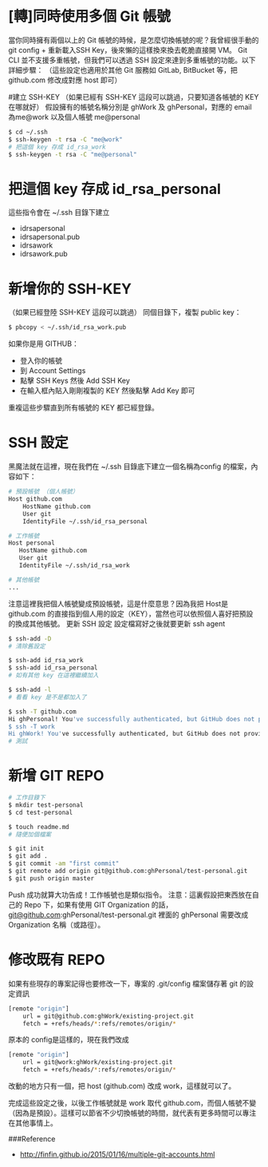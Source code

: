 # [轉]同時使用多個 Git 帳號


當你同時擁有兩個以上的 Git 帳號的時候，是怎麼切換帳號的呢？我曾經很手動的git config + 重新載入SSH Key，後來懶的這樣換來換去乾脆直接開 VM。
Git CLI 並不支援多重帳號，但我們可以透過 SSH 設定來達到多重帳號的功能。以下詳細步驟： （這些設定也適用於其他 Git 服務如 GitLab, BitBucket 等，把 github.com 修改成對應 host 即可）

#建立 SSH-KEY
（如果已經有 SSH-KEY 這段可以跳過，只要知道各帳號的 KEY 在哪就好）
假設擁有的帳號名稱分別是 ghWork 及 ghPersonal，對應的 email 為me@work 以及個人帳號 me@personal
```sh
$ cd ~/.ssh
$ ssh-keygen -t rsa -C "me@work"
# 把這個 key 存成 id_rsa_work
$ ssh-keygen -t rsa -C "me@personal"
```
# 把這個 key 存成 id_rsa_personal
這些指令會在 ~/.ssh 目錄下建立
- idrsapersonal
- idrsapersonal.pub
- idrsawork
- idrsawork.pub

# 新增你的 SSH-KEY
（如果已經登陸 SSH-KEY 這段可以跳過）
同個目錄下，複製 public key：
```sh
$ pbcopy < ~/.ssh/id_rsa_work.pub
```

如果你是用 GITHUB：
- 登入你的帳號
- 到 Account Settings
- 點擊 SSH Keys 然後 Add SSH Key
- 在輸入框內貼入剛剛複製的 KEY 然後點擊 Add Key 即可

重複這些步驟直到所有帳號的 KEY 都已經登錄。
# SSH 設定
黑魔法就在這裡，現在我們在 ~/.ssh 目錄底下建立一個名稱為config 的檔案，內容如下：
```sh
# 預設帳號 （個人帳號）
Host github.com
    HostName github.com
    User git
    IdentityFile ~/.ssh/id_rsa_personal

# 工作帳號
Host personal
   HostName github.com
   User git
   IdentityFile ~/.ssh/id_rsa_work

# 其他帳號
...
```
注意這裡我把個人帳號變成預設帳號，這是什麼意思？因為我把 Host是 github.com 的直接指到個人用的設定（KEY），當然也可以依照個人喜好把預設的換成其他帳號。
更新 SSH 設定
設定檔寫好之後就要更新 ssh agent

```sh
$ ssh-add -D
# 清除舊設定

$ ssh-add id_rsa_work
$ ssh-add id_rsa_personal
# 如有其他 key 在這裡繼續加入

$ ssh-add -l
# 看看 key 是不是都加入了

$ ssh -T github.com
Hi ghPersonal! You've successfully authenticated, but GitHub does not provide shell access.
$ ssh -T work
Hi ghWork! You've successfully authenticated, but GitHub does not provide shell access.
# 測試

```
# 新增 GIT REPO
```sh
# 工作目錄下
$ mkdir test-personal
$ cd test-personal

$ touch readme.md
# 隨便加個檔案

$ git init
$ git add .
$ git commit -am "first commit"
$ git remote add origin git@github.com:ghPersonal/test-personal.git
$ git push origin master
```

Push 成功就算大功告成！工作帳號也是類似指令。
注意：這裏假設把東西放在自己的 Repo 下，如果有使用 GIT Organization 的話，git@github.com:ghPersonal/test-personal.git 裡面的 ghPersonal 需要改成 Organization 名稱（或路徑）。
# 修改既有 REPO
如果有些現存的專案記得也要修改一下，專案的 .git/config 檔案儲存著 git 的設定資訊
```sh
[remote "origin"]
    url = git@github.com:ghWork/existing-project.git
    fetch = +refs/heads/*:refs/remotes/origin/*
```
原本的 config是這樣的，現在我們改成
``` sh
[remote "origin"]
    url = git@work:ghWork/existing-project.git
    fetch = +refs/heads/*:refs/remotes/origin/*
```
改動的地方只有一個，把 host (github.com) 改成 work，這樣就可以了。

完成這些設定之後，以後工作帳號就是 work 取代 github.com，而個人帳號不變（因為是預設）。這樣可以節省不少切換帳號的時間，就代表有更多時間可以專注在其他事情上。

###Reference
- http://finfin.github.io/2015/01/16/multiple-git-accounts.html
